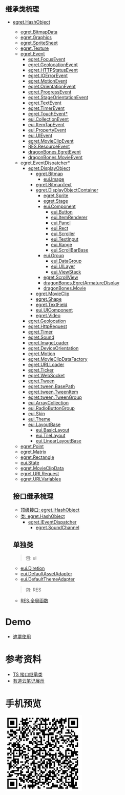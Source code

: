 ## 继承类梳理

- [egret.HashObject](http://developer.egret.com/cn/apidoc/index/name/egret.HashObject)

  - [egret.BitmapData](http://developer.egret.com/cn/apidoc/index/name/egret.HashObject#)
  - [egret.Graphics](http://developer.egret.com/cn/apidoc/index/name/egret.HashObject#)
  - [egret.SpriteSheet]()
  - [egret.Texture](http://developer.egret.com/cn/apidoc/index/name/egret.Texture)
  - [egret.Event](http://developer.egret.com/cn/apidoc/index/name/egret.Event)
    - [egret.FocusEvent]()
    - [egret.GeolocationEvent]()
    - [egret.HTTPStatusEvent]()
    - [egret.IOErrorEvent]()
    - [egret.MotionEvent]()
    - [egret.OrientationEvent]()
    - [egret.ProgressEvent]()
    - [egret.StageOrientationEvent]()
    - [egret.TextEvent]()
    - [egret.TimerEvent]()
    - [egret.TouchEvent\*](http://developer.egret.com/cn/apidoc/index/name/egret.TouchEvent)
    - [eui.CollectionEvent]()
    - [eui.ItemTapEvent]()
    - [eui.PropertyEvent]()
    - [eui.UIEvent]()
    - [egret.MovieClipEvent]()
    - [RES.ResourceEvent]()
    - [dragonBones.EgretEvent]()
    - [dragonBones.MovieEvent]()
  - [egret.EventDispatcher\*](http://developer.egret.com/cn/apidoc/index/name/egret.EventDispatcher)
    - [egret.DisplayObject](http://developer.egret.com/cn/apidoc/index/name/egret.DisplayObject)
      - [egret.Bitmap](http://developer.egret.com/cn/apidoc/index/name/egret.Bitmap)
        - [eui.Image](http://developer.egret.com/cn/apidoc/index/name/eui.Image)
      - [egret.BitmapText]()
      - [egret.DisplayObjectContainer](http://developer.egret.com/cn/apidoc/index/name/egret.DisplayObjectContainer)
        - [egret.Sprite](http://developer.egret.com/cn/apidoc/index/name/egret.Sprite)
        - [egret.Stage]()
        - [eui.Component](http://developer.egret.com/cn/apidoc/index/name/eui.Component)
          - [eui.Button]()
          - [eui.ItemRenderer]()
          - [eui.Panel]()
          - [eui.Rect](http://developer.egret.com/cn/apidoc/index/name/eui.Rect)
          - [eui.Scroller]()
          - [eui.TextInput]()
          - [eui.Range]()
          - [eui.ScrollBarBase]()
        - [eui.Group](http://developer.egret.com/cn/apidoc/index/name/eui.Group)
          - [eui.DataGroup]()
          - [eui.UILayer](http://developer.egret.com/cn/apidoc/index/name/eui.UILayer)
          - [eui.ViewStack]()
        - [egret.ScrollView]()
        - [dragonBones.EgretArmatureDisplay]()
        - [dragonBones.Movie]()
      - [egret.MovieClip]()
      - [egret.Shape]()
      - [egret.TextField]()
      - [eui.UIComponent]()
      - [egret.Video]()
    - [egret.Geolocation]()
    - [egret.HttpRequest]()
    - [egret.Timer]()
    - [egret.Sound](http://developer.egret.com/cn/apidoc/index/name/egret.Sound)
    - [egret.ImageLoader]()
    - [egret.DeviceOrientation]()
    - [egret.Motion]()
    - [egret.MovieClipDataFactory]()
    - [egret.URLLoader]()
    - [egret.Ticker]()
    - [egret.WebSocket]()
    - [egret.Tween](http://developer.egret.com/cn/apidoc/index/name/egret.Tween)
    - [egret.tween.BasePath]()
    - [egret.tween.TweenItem]()
    - [egret.tween.TweenGroup]()
    - [eui.ArrayCollection]()
    - [eui.RadioButtonGroup]()
    - [eui.Skin](http://developer.egret.com/cn/apidoc/index/name/eui.Skin)
    - [eui.Theme](http://developer.egret.com/cn/apidoc/index/name/eui.Theme)
    - [eui.LayoutBase](http://developer.egret.com/cn/apidoc/index/name/eui.LayoutBase)
      - [eui.BasicLayout](http://developer.egret.com/cn/apidoc/index/name/eui.BasicLayout)
      - [eui.TileLayout]()
      - [eui.LinearLayoutBase]()
  - [egret.Point](http://developer.egret.com/cn/apidoc/index/name/egret.Point)
  - [egret.Matrix]()
  - [egret.Rectangle](http://developer.egret.com/cn/apidoc/index/name/egret.Rectangle)
  - [eui.State]()
  - [egret.MovieClipData]()
  - [egret.URLRequest]()
  - [egret.URLVariables]()

  ## 接口继承梳理

  - [顶级接口: egret.IHashObject](http://developer.egret.com/cn/apidoc/index/name/egret.IHashObject)
  - [类: egret.HashObject](http://developer.egret.com/cn/apidoc/index/name/egret.HashObject)
    - [egret.IEventDispatcher](http://developer.egret.com/cn/apidoc/index/name/egret.IEventDispatcher)
      - [egret.SoundChannel](http://developer.egret.com/cn/apidoc/index/name/egret.SoundChannel)

  ## 单独类

  > 包: ui

  - [eui.Diretion](http://developer.egret.com/cn/apidoc/index/name/eui.Direction)
  - [eui.DefaultAssetAdapter](http://developer.egret.com/cn/apidoc/index/name/eui.DefaultAssetAdapter)
  - [eui.DefaultThemeAdapter]()

  > 包: RES

  - [RES.全局函数](http://developer.egret.com/cn/apidoc/index/name/RES.globalFunction)

# Demo

- [遮罩使用](https://github.com/Jesonhu/egret-maks-demo)

# 参考资料

- [TS 接口继承类](https://www.tslang.cn/docs/handbook/interfaces.html)
- [有道云笔记展示](https://note.youdao.com/share/?id=ad95b51fdb98ce430c1c7a6479c8c88d&type=note#/)

# 手机预览

![](https://github.com/Jesonhu/egret-construction-study/blob/master/assets/img/mobile.jpg)
